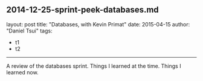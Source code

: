 2014-12-25-sprint-peek-databases.md
---
layout: post
title:  "Databases, with Kevin Primat"
date:   2015-04-15
author: "Daniel Tsui"
tags:
- t1
- t2
---

A review of the databases sprint.
Things I learned at the time. 
Things I learned now. 